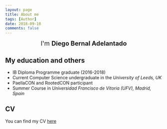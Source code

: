 ```yaml
---
layout: page
title: About me
tags: [Author]
date: 2018-09-10
comments: false
---
```


<center style="font-size:20px">I'm <b>Diego Bernal Adelantado</b></center>

## My education and others

* IB Diploma Programme graduate (2016-2018)
* Current Computer Science undergraduate in the <i>University of Leeds, UK</i>
* PaellaCON and RootedCON participant
* Summer Course in <i>Universidad Francisco de Vitoria (UFV), Madrid, Spain</i>

## CV

You can find my CV [here](CV.pdf)
